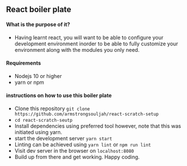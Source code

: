 ## React boiler plate

#### What is the purpose of it?

- Having learnt react, you will want to be able to configure your development environment inorder to be able to fully customize your environment along with the modules you only need.

#### Requirements
- Nodejs 10 or higher
- yarn or npm

#### instructions on how to use this boiler plate
- Clone this repository `git clone https://github.com/armstrongsouljah/react-scratch-setup`
- `cd react-scratch-seutp`
- Install dependencies using preferred tool however, note that this was initiated using yarn.
- start the development server `yarn start`
- Linting can be achieved using `yarn lint` or `npm run lint`
- Visit dev server in the browser on `localhost:8080`
- Build up from there and get working. 
Happy coding. 